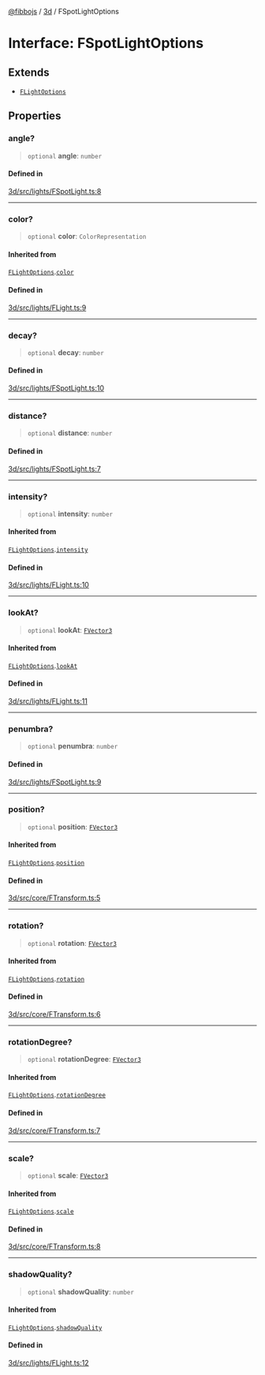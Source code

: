 [@fibbojs](/api/index) / [3d](/api/3d) / FSpotLightOptions

# Interface: FSpotLightOptions

## Extends

- [`FLightOptions`](FLightOptions.md)

## Properties

### angle?

> `optional` **angle**: `number`

#### Defined in

[3d/src/lights/FSpotLight.ts:8](https://github.com/fibbojs/fibbo/blob/b496854a6f37e79caf42562bf7512dfda8184f7a/packages/3d/src/lights/FSpotLight.ts#L8)

***

### color?

> `optional` **color**: `ColorRepresentation`

#### Inherited from

[`FLightOptions`](FLightOptions.md).[`color`](FLightOptions.md#color)

#### Defined in

[3d/src/lights/FLight.ts:9](https://github.com/fibbojs/fibbo/blob/b496854a6f37e79caf42562bf7512dfda8184f7a/packages/3d/src/lights/FLight.ts#L9)

***

### decay?

> `optional` **decay**: `number`

#### Defined in

[3d/src/lights/FSpotLight.ts:10](https://github.com/fibbojs/fibbo/blob/b496854a6f37e79caf42562bf7512dfda8184f7a/packages/3d/src/lights/FSpotLight.ts#L10)

***

### distance?

> `optional` **distance**: `number`

#### Defined in

[3d/src/lights/FSpotLight.ts:7](https://github.com/fibbojs/fibbo/blob/b496854a6f37e79caf42562bf7512dfda8184f7a/packages/3d/src/lights/FSpotLight.ts#L7)

***

### intensity?

> `optional` **intensity**: `number`

#### Inherited from

[`FLightOptions`](FLightOptions.md).[`intensity`](FLightOptions.md#intensity)

#### Defined in

[3d/src/lights/FLight.ts:10](https://github.com/fibbojs/fibbo/blob/b496854a6f37e79caf42562bf7512dfda8184f7a/packages/3d/src/lights/FLight.ts#L10)

***

### lookAt?

> `optional` **lookAt**: [`FVector3`](FVector3.md)

#### Inherited from

[`FLightOptions`](FLightOptions.md).[`lookAt`](FLightOptions.md#lookat)

#### Defined in

[3d/src/lights/FLight.ts:11](https://github.com/fibbojs/fibbo/blob/b496854a6f37e79caf42562bf7512dfda8184f7a/packages/3d/src/lights/FLight.ts#L11)

***

### penumbra?

> `optional` **penumbra**: `number`

#### Defined in

[3d/src/lights/FSpotLight.ts:9](https://github.com/fibbojs/fibbo/blob/b496854a6f37e79caf42562bf7512dfda8184f7a/packages/3d/src/lights/FSpotLight.ts#L9)

***

### position?

> `optional` **position**: [`FVector3`](FVector3.md)

#### Inherited from

[`FLightOptions`](FLightOptions.md).[`position`](FLightOptions.md#position)

#### Defined in

[3d/src/core/FTransform.ts:5](https://github.com/fibbojs/fibbo/blob/b496854a6f37e79caf42562bf7512dfda8184f7a/packages/3d/src/core/FTransform.ts#L5)

***

### rotation?

> `optional` **rotation**: [`FVector3`](FVector3.md)

#### Inherited from

[`FLightOptions`](FLightOptions.md).[`rotation`](FLightOptions.md#rotation)

#### Defined in

[3d/src/core/FTransform.ts:6](https://github.com/fibbojs/fibbo/blob/b496854a6f37e79caf42562bf7512dfda8184f7a/packages/3d/src/core/FTransform.ts#L6)

***

### rotationDegree?

> `optional` **rotationDegree**: [`FVector3`](FVector3.md)

#### Inherited from

[`FLightOptions`](FLightOptions.md).[`rotationDegree`](FLightOptions.md#rotationdegree)

#### Defined in

[3d/src/core/FTransform.ts:7](https://github.com/fibbojs/fibbo/blob/b496854a6f37e79caf42562bf7512dfda8184f7a/packages/3d/src/core/FTransform.ts#L7)

***

### scale?

> `optional` **scale**: [`FVector3`](FVector3.md)

#### Inherited from

[`FLightOptions`](FLightOptions.md).[`scale`](FLightOptions.md#scale)

#### Defined in

[3d/src/core/FTransform.ts:8](https://github.com/fibbojs/fibbo/blob/b496854a6f37e79caf42562bf7512dfda8184f7a/packages/3d/src/core/FTransform.ts#L8)

***

### shadowQuality?

> `optional` **shadowQuality**: `number`

#### Inherited from

[`FLightOptions`](FLightOptions.md).[`shadowQuality`](FLightOptions.md#shadowquality)

#### Defined in

[3d/src/lights/FLight.ts:12](https://github.com/fibbojs/fibbo/blob/b496854a6f37e79caf42562bf7512dfda8184f7a/packages/3d/src/lights/FLight.ts#L12)
